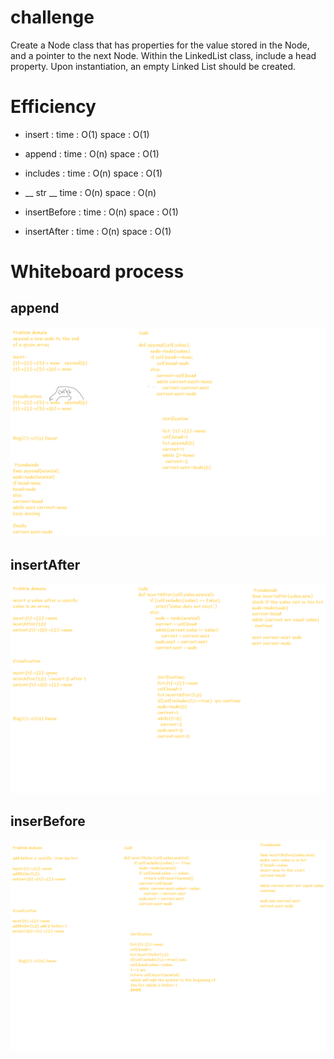 # challenge

Create a Node class that has properties for the value stored in the Node, and a pointer to the next Node. Within the LinkedList class, include a head property. Upon instantiation, an empty Linked List should be created.

# Efficiency


- insert : time : O(1) space : O(1)

- append : time : O(n) space : O(1)

- includes : time : O(n) space : O(1)

- __ str __ time : O(n) space : O(n)

- insertBefore : time : O(n) space : O(1)

- insertAfter : time : O(n) space : O(1)


# Whiteboard process

## append

![](/linked_list/images/append.png)


## insertAfter

![](/linked_list/images/insertAfter.png)



## inserBefore

![](/linked_list/images/insertBefore.png)